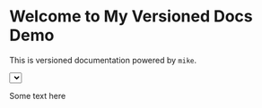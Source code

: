# Welcome to My Versioned Docs Demo

This is versioned documentation powered by `mike`.

<select id="version-select"></select>
<script>
  fetch('/my-mkdocs-mike-demo/versions.json')
    .then(res => res.json())
    .then(versions => {
      const sel = document.getElementById('version-select');
      const currentVersion = window.location.pathname.split('/')[2];

      versions.forEach(v => {
        const version = v.version;  // Extract version name from the object
        const opt = document.createElement('option');
        opt.value = `/${version}/`;  // Absolute path to version
        opt.textContent = v.title || version;  // Use title if available, otherwise use version
        
        if (version === currentVersion) opt.selected = true;
        
        sel.appendChild(opt);
      });

      sel.onchange = () => window.location.href = sel.value;
    })
    .catch(error => {
      console.error('Error fetching versions:', error);
    });
</script>

Some text here
